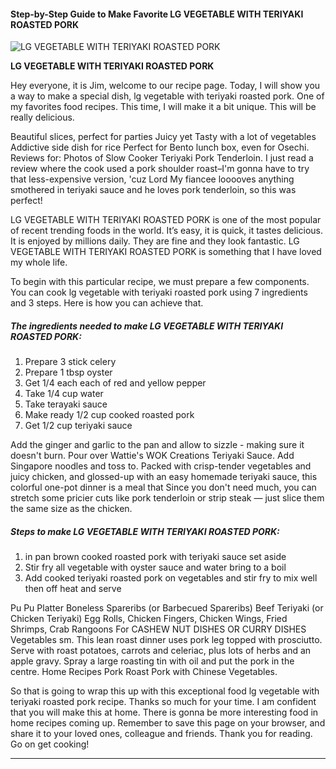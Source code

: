             

#### Step-by-Step Guide to Make Favorite LG VEGETABLE WITH TERIYAKI ROASTED PORK

![LG VEGETABLE WITH TERIYAKI ROASTED PORK](https://img-global.cpcdn.com/recipes/45353406/751x532cq70/lg-vegetable-with-teriyaki-roasted-pork-recipe-main-photo.jpg)

**LG VEGETABLE WITH TERIYAKI ROASTED PORK**

Hey everyone, it is Jim, welcome to our recipe page. Today, I will show you a way to make a special dish, lg vegetable with teriyaki roasted pork. One of my favorites food recipes. This time, I will make it a bit unique. This will be really delicious.

Beautiful slices, perfect for parties Juicy yet Tasty with a lot of vegetables Addictive side dish for rice Perfect for Bento lunch box, even for Osechi. Reviews for: Photos of Slow Cooker Teriyaki Pork Tenderloin. I just read a review where the cook used a pork shoulder roast–I'm gonna have to try that less-expensive version, 'cuz Lord My fiancee looooves anything smothered in teriyaki sauce and he loves pork tenderloin, so this was perfect!

LG VEGETABLE WITH TERIYAKI ROASTED PORK is one of the most popular of recent trending foods in the world. It’s easy, it is quick, it tastes delicious. It is enjoyed by millions daily. They are fine and they look fantastic. LG VEGETABLE WITH TERIYAKI ROASTED PORK is something that I have loved my whole life.

To begin with this particular recipe, we must prepare a few components. You can cook lg vegetable with teriyaki roasted pork using 7 ingredients and 3 steps. Here is how you can achieve that.

##### The ingredients needed to make LG VEGETABLE WITH TERIYAKI ROASTED PORK:

1.  Prepare 3 stick celery
2.  Prepare 1 tbsp oyster
3.  Get 1/4 each each of red and yellow pepper
4.  Take 1/4 cup water
5.  Take terayaki sauce
6.  Make ready 1/2 cup cooked roasted pork
7.  Get 1/2 cup teriyaki sauce

Add the ginger and garlic to the pan and allow to sizzle - making sure it doesn't burn. Pour over Wattie's WOK Creations Teriyaki Sauce. Add Singapore noodles and toss to. Packed with crisp-tender vegetables and juicy chicken, and glossed-up with an easy homemade teriyaki sauce, this colorful one-pot dinner is a meal that Since you don't need much, you can stretch some pricier cuts like pork tenderloin or strip steak — just slice them the same size as the chicken.

##### Steps to make LG VEGETABLE WITH TERIYAKI ROASTED PORK:

1.  in pan brown cooked roasted pork with teriyaki sauce set aside
2.  Stir fry all vegetable with oyster sauce and water bring to a boil
3.  Add cooked teriyaki roasted pork on vegetables and stir fry to mix well then off heat and serve

Pu Pu Platter Boneless Spareribs (or Barbecued Spareribs) Beef Teriyaki (or Chicken Teriyaki) Egg Rolls, Chicken Fingers, Chicken Wings, Fried Shrimps, Crab Rangoons For CASHEW NUT DISHES OR CURRY DISHES Vegetables sm. This lean roast dinner uses pork leg topped with prosciutto. Serve with roast potatoes, carrots and celeriac, plus lots of herbs and an apple gravy. Spray a large roasting tin with oil and put the pork in the centre. Home Recipes Pork Roast Pork with Chinese Vegetables.

So that is going to wrap this up with this exceptional food lg vegetable with teriyaki roasted pork recipe. Thanks so much for your time. I am confident that you will make this at home. There is gonna be more interesting food in home recipes coming up. Remember to save this page on your browser, and share it to your loved ones, colleague and friends. Thank you for reading. Go on get cooking!

* * *